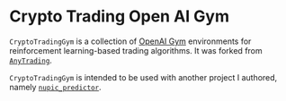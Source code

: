 
# Crypto Trading Open AI Gym

`CryptoTradingGym` is a collection of [OpenAI Gym](https://github.com/openai/gym) 
environments for reinforcement learning-based trading algorithms.  It was 
forked from [`AnyTrading`](https://github.com/AminHP/gym-anytrading).

`CryptoTradingGym` is intended to be used with another project I authored, 
namely [`nupic_predictor`](https://gitlab.com/cybertronninja/nupic-rest-interface).





